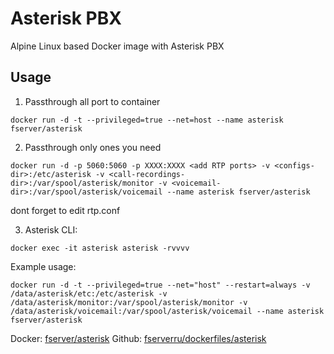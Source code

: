 # Asterisk PBX
Alpine Linux based Docker image with Asterisk PBX

## Usage

1. Passthrough all port to container
```
docker run -d -t --privileged=true --net=host --name asterisk fserver/asterisk
```

2. Passthrough only ones you need
```
docker run -d -p 5060:5060 -p XXXX:XXXX <add RTP ports> -v <configs-dir>:/etc/asterisk -v <call-recordings-dir>:/var/spool/asterisk/monitor -v <voicemail-dir>:/var/spool/asterisk/voicemail --name asterisk fserver/asterisk
```
dont forget to edit rtp.conf

3. Asterisk CLI:
```
docker exec -it asterisk asterisk -rvvvv
```

Example usage:
```
docker run -d -t --privileged=true --net="host" --restart=always -v /data/asterisk/etc:/etc/asterisk -v /data/asterisk/monitor:/var/spool/asterisk/monitor -v /data/asterisk/voicemail:/var/spool/asterisk/voicemail --name asterisk fserver/asterisk
```

Docker: [fserver/asterisk](https://hub.docker.com/r/fserver/asterisk/ "")
Github: [fserverru/dockerfiles/asterisk](https://github.com/fserverru/dockerfiles/tree/master/asterisk "")